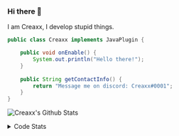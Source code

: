 ### Hi there 👋

I am Creaxx, I develop stupid things. 

```java
public class Creaxx implements JavaPlugin {

    public void onEnable() {
        System.out.println("Hello there!");
    }
    
    public String getContactInfo() {
        return "Message me on discord: Creaxx#0001";
    }
}
```

![Creaxx's Github Stats](https://github-readme-stats.vercel.app/api?username=CreaxxOG&show_icons=true&theme=dark&count_private=true)

<details>
  <summary>Code Stats</summary>

<!--START_SECTION:waka-->
![Code Time](http://img.shields.io/badge/Code%20Time-1%2C303%20hrs%2050%20mins-blue)

![Lines of code](https://img.shields.io/badge/From%20Hello%20World%20I%27ve%20Written-569.4%20thousand%20lines%20of%20code-blue)

**🐱 My GitHub Data** 

> 📦 66.4 kB Used in GitHub's Storage 
 > 
> 🏆 1,668 Contributions in the Year 2023
 > 
> 🚫 Not Opted to Hire
 > 
> 📜 4 Public Repositories 
 > 
> 🔑 2 Private Repositories 
 > 
**I'm a Night 🦉** 

```text
🌞 Morning                280 commits         ██░░░░░░░░░░░░░░░░░░░░░░░   06.87 % 
🌆 Daytime                1745 commits        ███████████░░░░░░░░░░░░░░   42.84 % 
🌃 Evening                1987 commits        ████████████░░░░░░░░░░░░░   48.78 % 
🌙 Night                  61 commits          ░░░░░░░░░░░░░░░░░░░░░░░░░   01.50 % 
```
📅 **I'm Most Productive on Saturday** 

```text
Monday                   482 commits         ███░░░░░░░░░░░░░░░░░░░░░░   11.83 % 
Tuesday                  565 commits         ███░░░░░░░░░░░░░░░░░░░░░░   13.87 % 
Wednesday                600 commits         ████░░░░░░░░░░░░░░░░░░░░░   14.73 % 
Thursday                 623 commits         ████░░░░░░░░░░░░░░░░░░░░░   15.30 % 
Friday                   376 commits         ██░░░░░░░░░░░░░░░░░░░░░░░   09.23 % 
Saturday                 754 commits         █████░░░░░░░░░░░░░░░░░░░░   18.51 % 
Sunday                   673 commits         ████░░░░░░░░░░░░░░░░░░░░░   16.52 % 
```


📊 **This Week I Spent My Time On** 

```text
💬 Programming Languages: 
Java                     18 hrs 28 mins      ██████████████████████░░░   89.28 % 
Kotlin                   1 hr 21 mins        ██░░░░░░░░░░░░░░░░░░░░░░░   06.56 % 
HTML                     28 mins             █░░░░░░░░░░░░░░░░░░░░░░░░   02.32 % 
Gradle                   7 mins              ░░░░░░░░░░░░░░░░░░░░░░░░░   00.60 % 
XML                      6 mins              ░░░░░░░░░░░░░░░░░░░░░░░░░   00.53 % 

🔥 Editors: 
IntelliJ                 20 hrs 41 mins      █████████████████████████   100.00 % 
```

**I Mostly Code in Java** 

```text
Java                     54 repos            ███████████████████░░░░░░   77.14 % 
Kotlin                   10 repos            ████░░░░░░░░░░░░░░░░░░░░░   14.29 % 
TypeScript               3 repos             █░░░░░░░░░░░░░░░░░░░░░░░░   04.29 % 
CSS                      2 repos             █░░░░░░░░░░░░░░░░░░░░░░░░   02.86 % 
EJS                      1 repo              ░░░░░░░░░░░░░░░░░░░░░░░░░   01.43 % 
```




 Last Updated on 05/06/2023 12:39:46 UTC
<!--END_SECTION:waka-->
</details>

